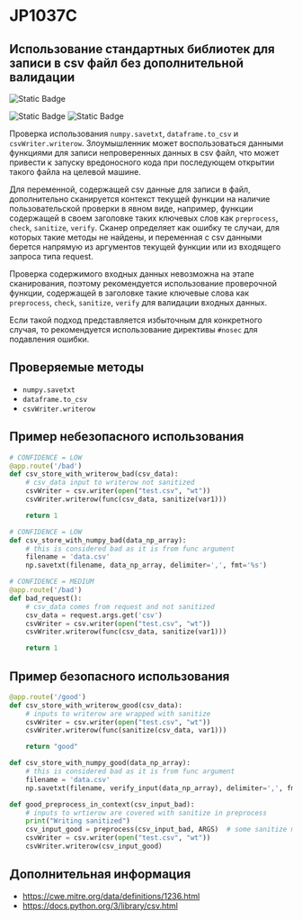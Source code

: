 # JP1037C
## Использование стандартных библиотек для записи в csv файл без дополнительной валидации

![Static Badge](https://img.shields.io/badge/%D0%A1%D1%82%D0%B5%D0%BF%D0%B5%D0%BD%D1%8C%20%D0%BA%D1%80%D0%B8%D1%82%D0%B8%D1%87%D0%BD%D0%BE%D1%81%D1%82%D0%B8-%D1%81%D1%80%D0%B5%D0%B4%D0%BD%D1%8F%D1%8F-orange?style=for-the-badge)

![Static Badge](https://img.shields.io/badge/%D0%94%D0%BE%D1%81%D1%82%D0%BE%D0%B2%D0%B5%D1%80%D0%BD%D0%BE%D1%81%D1%82%D1%8C%20%D0%BE%D0%BF%D1%80%D0%B5%D0%B4%D0%B5%D0%BB%D0%B5%D0%BD%D0%B8%D1%8F-%D0%BD%D0%B8%D0%B7%D0%BA%D0%B0%D1%8F-mediumblue?style=for-the-badge)
![Static Badge](https://img.shields.io/badge/%D0%94%D0%BE%D1%81%D1%82%D0%BE%D0%B2%D0%B5%D1%80%D0%BD%D0%BE%D1%81%D1%82%D1%8C%20%D0%BE%D0%BF%D1%80%D0%B5%D0%B4%D0%B5%D0%BB%D0%B5%D0%BD%D0%B8%D1%8F-%D1%81%D1%80%D0%B5%D0%B4%D0%BD%D1%8F%D1%8F-orange?style=for-the-badge)

Проверка использования `numpy.savetxt`, `dataframe.to_csv` и `csvWriter.writerow`. 
Злоумышленник может воспользоваться данными функциями для записи непроверенных данных в csv файл, 
что может привести к запуску вредоносного кода при последующем открытии такого файла на целевой машине.


Для переменной, содержащей csv данные для записи в файл, дополнительно сканируется контекст текущей функции на наличие пользовательской проверки в явном виде,
например, функции содержащей в своем заголовке таких ключевых слов как `preprocess`, `check`, `sanitize`, `verify`.
Сканер определяет как ошибку те случаи, для которых такие методы не найдены,
и переменная с csv данными берется напрямую из аргументов текущей функции или из входящего запроса типа request.

Проверка содержимого входных данных невозможна на этапе сканирования,
поэтому рекомендуется использование проверочной функции, содержащей в заголовке такие ключевые слова как `preprocess`, `check`, `sanitize`, `verify` 
для валидации входных данных.

Если такой подход представляется избыточным для конкретного случая, то рекомендуется использование директивы `#nosec` для подавления ошибки.

## Проверяемые методы

* `numpy.savetxt`
* `dataframe.to_csv`
* `csvWriter.writerow`

## Пример небезопасного использования

```python linenums="1"
# CONFIDENCE = LOW
@app.route('/bad')
def csv_store_with_writerow_bad(csv_data):
    # csv_data input to writerow not sanitized
    csvWriter = csv.writer(open("test.csv", "wt"))
    csvWriter.writerow(func(csv_data, sanitize(var1)))

    return 1
```

```python linenums="1"
# CONFIDENCE = LOW
def csv_store_with_numpy_bad(data_np_array):
    # this is considered bad as it is from func argument
    filename = 'data.csv'
    np.savetxt(filename, data_np_array, delimiter=',', fmt='%s')
```

```python linenums="1"
# CONFIDENCE = MEDIUM
@app.route('/bad')
def bad_request():
    # csv_data comes from request and not sanitized
    csv_data = request.args.get('csv')
    csvWriter = csv.writer(open("test.csv", "wt"))
    csvWriter.writerow(func(csv_data, sanitize(var1)))

    return 1
```



## Пример безопасного использования

```python linenums="1"
@app.route('/good')
def csv_store_with_writerow_good(csv_data):
    # inputs to writerow are wrapped with sanitize
    csvWriter = csv.writer(open("test.csv", "wt"))
    csvWriter.writerow(func(sanitize(csv_data, var1)))

    return "good"
```

```python linenums="1"
def csv_store_with_numpy_good(data_np_array):
    # this is considered bad as it is from func argument
    filename = 'data.csv'
    np.savetxt(filename, verify_input(data_np_array), delimiter=',', fmt='%s')
```

```python linenums="1"
def good_preprocess_in_context(csv_input_bad):
    # inputs to wrtierow are covered with sanitize in preprocess
    print("Writing sanitized")
    csv_input_good = preprocess(csv_input_bad, ARGS)  # some sanitize method
    csvWriter = csv.writer(open("test.csv", "wt"))
    csvWriter.writerow(csv_input_good)
```

## Дополнительная информация

* <https://cwe.mitre.org/data/definitions/1236.html>
* <https://docs.python.org/3/library/csv.html>
